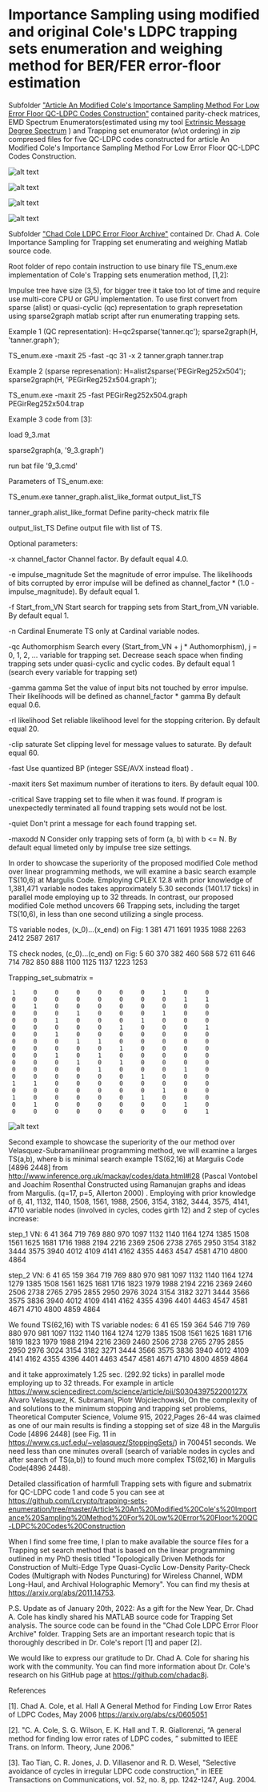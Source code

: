 # Importance Sampling using modified and original Cole's LDPC trapping sets enumeration and weighing method for BER/FER error-floor estimation
Subfolder ["Article An Modified Cole's Importance Sampling Method For Low Error Floor QC-LDPC Codes Construction"](https://github.com/Lcrypto/trapping-sets-enumeration/tree/master/Article%20An%20Modified%20Cole's%20Importance%20Sampling%20Method%20For%20Low%20Error%20Floor%20QC-LDPC%20Codes%20Construction) contained parity-check matrices, EMD Spectrum Enumerators(estimated using my tool [Extrinsic Message Degree Spectrum](https://github.com/Lcrypto/EMD-Spectrum-LDPC) )  and Trapping set enumerator (w\ot ordering) in zip compresed files for five QC-LDPC codes constructed for article An Modified Cole's Importance Sampling Method For Low Error Floor QC-LDPC Codes Construction.

![alt text](https://github.com/Lcrypto/trapping-sets-enumeration/blob/master/Article%20An%20Modified%20Cole's%20Importance%20Sampling%20Method%20For%20Low%20Error%20Floor%20QC-LDPC%20Codes%20Construction/Table_1.png)

![alt text](https://github.com/Lcrypto/trapping-sets-enumeration/blob/master/Article%20An%20Modified%20Cole's%20Importance%20Sampling%20Method%20For%20Low%20Error%20Floor%20QC-LDPC%20Codes%20Construction/Table_2.png)

![alt text](https://github.com/Lcrypto/trapping-sets-enumeration/blob/master/Article%20An%20Modified%20Cole's%20Importance%20Sampling%20Method%20For%20Low%20Error%20Floor%20QC-LDPC%20Codes%20Construction/Table_3_5.png)

![alt text](https://github.com/Lcrypto/trapping-sets-enumeration/blob/master/Article%20An%20Modified%20Cole's%20Importance%20Sampling%20Method%20For%20Low%20Error%20Floor%20QC-LDPC%20Codes%20Construction/SZ_Lin_Weigh_Sim.png)

Subfolder ["Chad Cole LDPC Error Floor Archive"](https://github.com/Lcrypto/trapping-sets-enumeration/tree/master/Chad%20Cole%20LDPC%20Error%20Floor%20Archive)
contained  Dr. Chad A. Cole Importance Sampling for Trapping set enumerating and weighing Matlab source code.

Root folder of repo contain instruction to use binary file TS_enum.exe implementation of Cole's Trapping sets enumeration method, [1,2]:


Impulse tree have size (3,5), for bigger tree it take too lot of time and require use multi-core CPU or GPU implementation.
To use first convert from sparse (alist) or quasi-cyclic (qc) representation to graph represetation using sparse2graph matlab script after run enumerating trapping sets. 



Example 1 (QC representation):
H=qc2sparse('tanner.qc'); 
sparse2graph(H, 'tanner.graph');


TS_enum.exe -maxit 25 -fast  -qc 31 -x  2  tanner.graph tanner.trap


Example 2 (sparse represenation):
H=alist2sparse('PEGirReg252x504'); 
sparse2graph(H, 'PEGirReg252x504.graph');


TS_enum.exe -maxit 25 -fast   PEGirReg252x504.graph PEGirReg252x504.trap


Example 3 code from [3]: 


load 9_3.mat

sparse2graph(a, '9_3.graph')

run bat file '9_3.cmd'



Parameters of TS_enum.exe:



TS_enum.exe   tanner_graph.alist_like_format  output_list_TS 




  tanner_graph.alist_like_format  Define parity-check matrix file

  output_list_TS                  Define output file with list of TS.



Optional parameters:

  -x channel_factor               Channel factor. By default equal 4.0.

  -e impulse_magnitude            Set the magnitude of error impulse. The likelihoods
                                  of bits corrupted by error impulse will be defined as
                                  channel_factor * (1.0 - impulse_magnitude).
                                  By default equal 1.

  -f Start_from_VN                Start search for trapping sets from Start_from_VN variable.
                                  By default equal 1.

  -n Cardinal                     Enumerate TS only at Cardinal variable nodes.

  -qc Authomorphism               Search every (Start_from_VN + j * Authomorphism), j = 0, 1, 2, ...
                                  variable for trapping set. Decrease seach space when finding trapping
                                  sets under quasi-cyclic and cyclic codes.
                                  By default equal 1 (search every variable for trapping set)

  -gamma gamma                    Set the value of input bits not touched
                                  by error impulse. Their likelihoods will be defined as
                                  channel_factor * gamma
                                  By default equal 0.6.

  -rl likelihood                  Set reliable likelihood level for the stopping
                                  criterion. By default equal 20.

  -clip saturate                  Set clipping level for message values to saturate.
                                  By default equal 60.

  -fast                           Use quantized BP (integer SSE/AVX instead float) .

  -maxit iters                    Set maximum number of iterations to iters.
                                  By default equal 100.

  -critical                       Save trapping set to file when it was found. If program
                                  is unexpectedly terminated all found trapping sets
                                  would not be lost.

  -quiet                          Don't print a message for each found trapping set.

  -maxodd N                       Consider only trapping sets of form (a, b) with b <= N.
                                  By default equal limeted only by impulse tree size settings.




In order to showcase the superiority of the proposed modified Cole method over linear programming methods, we will examine a basic search example TS(10,6) at Margulis Code. Employing CPLEX 12.8 with prior knowledge of 1,381,471 variable nodes takes approximately 5.30 seconds (1401.17 ticks) in parallel mode employing up to 32 threads. In contrast, our proposed modified Cole method uncovers 66 Trapping sets, including the target TS(10,6), in less than one second utilizing a single process.


TS variable nodes, (x_0)...(x_end) on Fig: 1 381 471 1691 1935 1988 2263 2412 2587 2617 


TS check nodes, (c_0)...(c_end) on Fig: 5 60 370 382 460 568 572 611 646 714 782 850 888 1100 1125 1137 1223 1253 



Trapping_set_submatrix =



     1     0     0     0     0     0     0     1     0     0
     0     0     0     0     0     0     0     0     1     1
     0     1     0     0     0     0     0     0     0     0
     0     0     0     1     0     0     0     1     0     0
     0     0     1     0     0     0     1     0     0     0
     0     0     0     0     0     1     0     0     0     1
     0     0     1     0     0     0     0     0     0     0
     0     0     0     1     1     0     0     0     0     0
     0     0     0     0     0     1     0     0     0     0
     0     0     1     0     1     0     0     0     0     0
     0     0     0     1     0     1     0     0     0     0
     0     0     0     0     1     0     0     0     1     0
     0     0     0     0     0     0     1     0     0     0
     1     1     0     0     0     0     0     0     0     0
     0     0     0     0     0     0     0     1     0     0
     1     0     0     0     0     0     1     0     0     0
     0     1     0     0     0     0     0     0     1     0
     0     0     0     0     0     0     0     0     0     1



![alt text](https://github.com/Lcrypto/trapping-sets-enumeration/blob/master/Article%20An%20Modified%20Cole's%20Importance%20Sampling%20Method%20For%20Low%20Error%20Floor%20QC-LDPC%20Codes%20Construction/Margulis_TS(10%2C6).png)



Second example to showcase the superiority of the our method over Velasquez-Subramanilinear programming method, we will examine a larges TS(a,b), where b is minimal search example  TS(62,16) at Margulis Code [4896 2448] from http://www.inference.org.uk/mackay/codes/data.html#l28 (Pascal Vontobel and Joachim Rosenthal Constructed using Ramanujan graphs and ideas from Margulis. (q=17, p=5, Allerton 2000) . Employing  with prior knowledge of 6, 41, 1132, 1140, 1508, 1561, 1988, 2506, 3154, 3182, 3444, 3575, 4141, 4710 variable nodes (involved in cycles, codes girth 12) 
and 2 step of cycles increase:


step_1 VN:  6 41 364 719 769 880 970 1097 1132 1140 1164 1274 1385 1508 1561 1625 1681 1716 1988 2194 2216 2369 2506 2738 2765 2950 3154 3182 3444 3575 3940 4012 4109 4141 4162 4355 4463 4547 4581 4710 4800 4864 


step_2 VN:  6 41 65 159 364 719 769 880 970 981 1097 1132 1140 1164 1274 1279 1385 1508 1561 1625 1681 1716 1823 1979 1988 2194 2216 2369 2460 2506 2738 2765 2795 2855 2950 2976 3024 3154 3182 3271 3444 3566 3575 3836 3940 4012 4109 4141 4162 4355 4396 4401 4463 4547 4581 4671 4710 4800 4859 4864 



We found TS(62,16) with  TS variable nodes: 6 41 65 159 364 546 719 769 880 970 981 1097 1132 1140 1164 1274 1279 1385 1508 1561 1625 1681 1716 1819 1823 1979 1988 2194 2216 2369 2460 2506 2738 2765 2795 2855 2950 2976 3024 3154 3182 3271 3444 3566 3575 3836 3940 4012 4109 4141 4162 4355 4396 4401 4463 4547 4581 4671 4710 4800 4859 4864 





and it take approximately  1.25 sec. (292.92 ticks) in parallel mode employing up to 32 threads. For example in article https://www.sciencedirect.com/science/article/pii/S030439752200127X Alvaro Velasquez, K. Subramani, Piotr Wojciechowski,
On the complexity of and solutions to the minimum stopping and trapping set problems, Theoretical Computer Science, Volume 915,
2022,Pages 26-44 was claimed as one of our main results is finding a stopping set of size 48 in the 
Margulis Code [4896 2448] (see Fig. 11 in https://www.cs.ucf.edu/~velasquez/StoppingSets/) in 700451 seconds. We need less than one minutes overall (search of variable nodes in cycles and after search of TS(a,b)) to found much more complex TS(62,16) in Margulis Code(4896 2448).




Detailed classification of harmfull Trapping sets with figure and submatrix for QC-LDPC code 1 and code 5 you can see at https://github.com/Lcrypto/trapping-sets-enumeration/tree/master/Article%20An%20Modified%20Cole's%20Importance%20Sampling%20Method%20For%20Low%20Error%20Floor%20QC-LDPC%20Codes%20Construction


When I find some free time, I plan to make available the source files for a Trapping set search method that is based on the linear programming outlined in my PhD thesis titled "Topologically Driven Methods for Construction of Multi-Edge Type Quasi-Cyclic Low-Density Parity-Check Codes (Multigraph with Nodes Puncturing) for Wireless Channel, WDM Long-Haul, and Archival Holographic Memory". You can find my thesis at https://arxiv.org/abs/2011.14753.


P.S.
Update as of January 20th, 2022: As a gift for the New Year, Dr. Chad A. Cole has kindly shared his MATLAB source code for Trapping Set analysis. The source code can be found in the "Chad Cole LDPC Error Floor Archive" folder. Trapping Sets are an important research topic that is thoroughly described in Dr. Cole's report [1] and paper [2].

We would like to express our gratitude to Dr. Chad A. Cole for sharing his work with the community. You can find more information about Dr. Cole's research on his GitHub page at https://github.com/chadac8j.




References


[1].  Chad A. Cole, et al. Hall A General Method for Finding Low Error Rates of LDPC Codes, May 2006 https://arxiv.org/abs/cs/0605051


[2].  "C. A. Cole, S. G. Wilson, E. K. Hall and T. R. Giallorenzi, “A general method for finding low error rates of LDPC codes, ” submitted to IEEE Trans. on Inform. Theory, June 2006."


[3]. Tao Tian, C. R. Jones, J. D. Villasenor and R. D. Wesel, "Selective avoidance of cycles in irregular LDPC code construction," in IEEE Transactions on Communications, vol. 52, no. 8, pp. 1242-1247, Aug. 2004.



